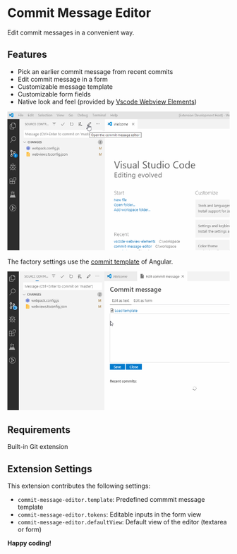 # Commit Message Editor

Edit commit messages in a convenient way.

## Features

* Pick an earlier commit message from recent commits
* Edit commit message in a form
* Customizable message template
* Customizable form fields
* Native look and feel (provided by [Vscode Webview Elements](https://github.com/bendera/vscode-webview-elements))

![Preview](preview1.gif)

The factory settings use the [commit template](https://github.com/angular/angular/blob/master/CONTRIBUTING.md#-commit-message-guidelines) of Angular.

![Preview](preview2.gif)

## Requirements

Built-in Git extension

## Extension Settings

This extension contributes the following settings:

* `commit-message-editor.template`: Predefined commmit message template
* `commit-message-editor.tokens`: Editable inputs in the form view
* `commit-message-editor.defaultView`: Default view of the editor (textarea or form)

**Happy coding!**
